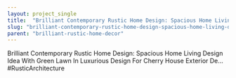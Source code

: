 ```yaml
---
layout: project_single
title:  "Brilliant Contemporary Rustic Home Design: Spacious Home Living Design Idea With Green Lawn In Luxurious Design For Cherry House Exterior De... #RusticArchitecture"
slug: "brilliant-contemporary-rustic-home-design-spacious-home-living-design-idea-with-green-lawn-in-luxurious"
parent: "brilliant-rustic-home-decor"
---
```

Brilliant Contemporary Rustic Home Design: Spacious Home Living Design Idea With Green Lawn In Luxurious Design For Cherry House Exterior De... #RusticArchitecture